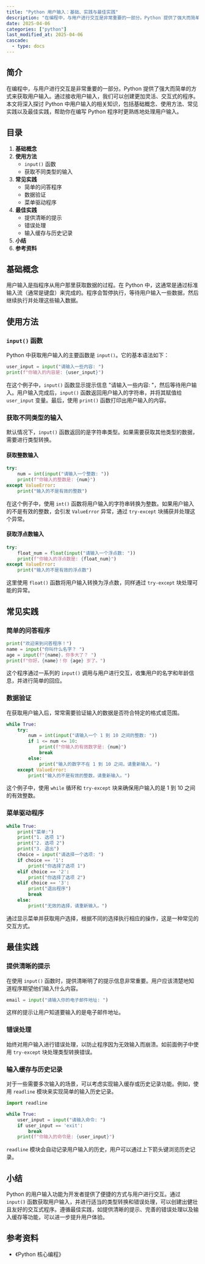 ```yaml
---
title: "Python 用户输入：基础、实践与最佳实践"
description: "在编程中，与用户进行交互是非常重要的一部分。Python 提供了强大而简单的方式来获取用户输入。通过接收用户输入，我们可以创建更加灵活、交互式的程序。本文将深入探讨 Python 中用户输入的相关知识，包括基础概念、使用方法、常见实践以及最佳实践，帮助你在编写 Python 程序时更熟练地处理用户输入。"
date: 2025-04-06
categories: ["python"]
last_modified_at: 2025-04-06
cascade:
  - type: docs
---
```



## 简介
在编程中，与用户进行交互是非常重要的一部分。Python 提供了强大而简单的方式来获取用户输入。通过接收用户输入，我们可以创建更加灵活、交互式的程序。本文将深入探讨 Python 中用户输入的相关知识，包括基础概念、使用方法、常见实践以及最佳实践，帮助你在编写 Python 程序时更熟练地处理用户输入。

<!-- more -->
## 目录
1. **基础概念**
2. **使用方法**
    - `input()` 函数
    - 获取不同类型的输入
3. **常见实践**
    - 简单的问答程序
    - 数据验证
    - 菜单驱动程序
4. **最佳实践**
    - 提供清晰的提示
    - 错误处理
    - 输入缓存与历史记录
5. **小结**
6. **参考资料**

## 基础概念
用户输入是指程序从用户那里获取数据的过程。在 Python 中，这通常是通过标准输入流（通常是键盘）来完成的。程序会暂停执行，等待用户输入一些数据，然后继续执行并处理这些输入数据。

## 使用方法

### `input()` 函数
Python 中获取用户输入的主要函数是 `input()`。它的基本语法如下：
```python
user_input = input("请输入一些内容: ")
print(f"你输入的内容是: {user_input}")
```
在这个例子中，`input()` 函数显示提示信息 "请输入一些内容: "，然后等待用户输入。用户输入完成后，`input()` 函数返回用户输入的字符串，并将其赋值给 `user_input` 变量。最后，使用 `print()` 函数打印出用户输入的内容。

### 获取不同类型的输入
默认情况下，`input()` 函数返回的是字符串类型。如果需要获取其他类型的数据，需要进行类型转换。

#### 获取整数输入
```python
try:
    num = int(input("请输入一个整数: "))
    print(f"你输入的整数是: {num}")
except ValueError:
    print("输入的不是有效的整数")
```
在这个例子中，使用 `int()` 函数将用户输入的字符串转换为整数。如果用户输入的不是有效的整数，会引发 `ValueError` 异常，通过 `try-except` 块捕获并处理这个异常。

#### 获取浮点数输入
```python
try:
    float_num = float(input("请输入一个浮点数: "))
    print(f"你输入的浮点数是: {float_num}")
except ValueError:
    print("输入的不是有效的浮点数")
```
这里使用 `float()` 函数将用户输入转换为浮点数，同样通过 `try-except` 块处理可能的异常。

## 常见实践

### 简单的问答程序
```python
print("欢迎来到问答程序！")
name = input("你叫什么名字？ ")
age = input(f"{name}，你多大了？ ")
print(f"你好，{name}！你 {age} 岁了。")
```
这个程序通过一系列的 `input()` 调用与用户进行交互，收集用户的名字和年龄信息，并进行简单的回应。

### 数据验证
在获取用户输入后，常常需要验证输入的数据是否符合特定的格式或范围。
```python
while True:
    try:
        num = int(input("请输入一个 1 到 10 之间的整数: "))
        if 1 <= num <= 10:
            print(f"你输入的有效数字是: {num}")
            break
        else:
            print("输入的数字不在 1 到 10 之间，请重新输入。")
    except ValueError:
        print("输入的不是有效的整数，请重新输入。")
```
这个例子中，使用 `while` 循环和 `try-except` 块来确保用户输入的是 1 到 10 之间的有效整数。

### 菜单驱动程序
```python
while True:
    print("菜单:")
    print("1. 选项 1")
    print("2. 选项 2")
    print("3. 退出")
    choice = input("请选择一个选项: ")
    if choice == '1':
        print("你选择了选项 1")
    elif choice == '2':
        print("你选择了选项 2")
    elif choice == '3':
        print("退出程序")
        break
    else:
        print("无效的选择，请重新输入。")
```
通过显示菜单并获取用户选择，根据不同的选择执行相应的操作，这是一种常见的交互方式。

## 最佳实践

### 提供清晰的提示
在使用 `input()` 函数时，提供清晰明了的提示信息非常重要。用户应该清楚地知道程序期望他们输入什么内容。
```python
email = input("请输入你的电子邮件地址: ")
```
这样的提示让用户知道要输入的是电子邮件地址。

### 错误处理
始终对用户输入进行错误处理，以防止程序因为无效输入而崩溃。如前面例子中使用 `try-except` 块处理类型转换错误。

### 输入缓存与历史记录
对于一些需要多次输入的场景，可以考虑实现输入缓存或历史记录功能。例如，使用 `readline` 模块来实现简单的输入历史记录。
```python
import readline

while True:
    user_input = input("请输入命令: ")
    if user_input == 'exit':
        break
    print(f"你输入的命令是: {user_input}")
```
`readline` 模块会自动记录用户输入的历史，用户可以通过上下箭头键浏览历史记录。

## 小结
Python 的用户输入功能为开发者提供了便捷的方式与用户进行交互。通过 `input()` 函数获取用户输入，并进行适当的类型转换和错误处理，可以创建出健壮且友好的交互式程序。遵循最佳实践，如提供清晰的提示、完善的错误处理以及输入缓存等功能，可以进一步提升用户体验。

## 参考资料
- 《Python 核心编程》